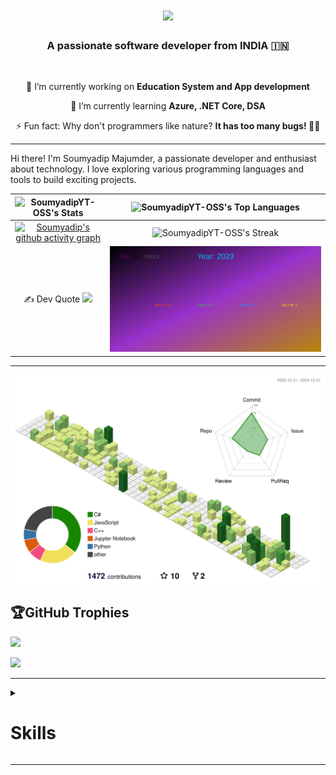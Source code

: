<h1 align="center">
    <img src="https://readme-typing-svg.herokuapp.com/?font=Righteous&size=35&center=true&vCenter=true&width=500&height=70&duration=3000&lines=Hi+There!+👋;+नमस्ते!+🙏;+I'm+Soumyadip+Majumder!;" />
</h1>


<h3 align="center">A passionate software developer from INDIA 🇮🇳</h3>

<br/>

<div align="center">
 
 🔭 I’m currently working on **Education System and App development**
 
 🌱 I’m currently learning **Azure, .NET Core, DSA**

⚡ Fun fact: Why don't programmers like nature? **It has too many bugs! 🐛😄**

 </div>

<hr>

<p>
Hi there! I'm Soumyadip Majumder, a passionate developer and enthusiast about technology. I love exploring various programming languages and tools to build exciting projects.
</p>


| ![SoumyadipYT-OSS's Stats](https://github-readme-stats.vercel.app/api?username=SoumyadipYT-OSS&theme=flag-india&show_icons=true&hide_border=false&count_private=true) | ![SoumyadipYT-OSS's Top Languages](https://github-readme-stats.vercel.app/api/top-langs/?username=SoumyadipYT-OSS&theme=flag-india&show_icons=true&hide_border=false&layout=compact) |
|:--------------------------------------------------------------------------------------------------:|:------------------------------------------------------------------------------------------------------:|
| [![Soumyadip's github activity graph](https://github-readme-activity-graph.vercel.app/graph?username=SoumyadipYT-OSS&theme=elegant)](https://github.com/SoumyadipYT-OSS/github-readme-activity-graph) | ![SoumyadipYT-OSS's Streak](https://github-readme-streak-stats.herokuapp.com/?user=SoumyadipYT-OSS&theme=flag-india&hide_border=false) |
| ✍️ Dev Quote ![](https://quotes-github-readme.vercel.app/api?type=horizontal&theme=light) | ![Metrics](https://github.com/SoumyadipYT-OSS/SoumyadipYT-OSS/blob/main/github-metrics.svg) |

<hr>

<p align="center" >
	<picture>
	  <source media="(prefers-color-scheme: dark)"  srcset="https://raw.githubusercontent.com/SoumyadipYT-OSS/SoumyadipYT-OSS/output-3d-contrib/night.svg" />
	  <source media="(prefers-color-scheme: light)" srcset="https://raw.githubusercontent.com/SoumyadipYT-OSS/SoumyadipYT-OSS/output-3d-contrib/day.svg" />
	  <img alt="github profile contributions chart"    src="https://raw.githubusercontent.com/SoumyadipYT-OSS/SoumyadipYT-OSS/output-3d-contrib/day.svg" />
	</picture>
</p>


## 🏆GitHub Trophies
![](https://github-trophies.vercel.app/?username=SoumyadipYT-OSS&theme=flat&no-frame=false&no-bg=true&margin-w=4)

[![](https://visitcount.itsvg.in/api?id=SoumyadipYT-OSS&icon=0&color=0)](https://visitcount.itsvg.in)

<hr>

<details>
  <summary><h1>Skills</h1></summary>

  ### Programming Languages & Frameworks:
  [![My Skills](https://skillicons.dev/icons?i=dotnet,cs,py,c,js)](https://skillicons.dev)

  ### Development Tools & Environments:
  [![My Skills](https://skillicons.dev/icons?i=visualstudio,vscode,rider)](https://skillicons.dev)

  ### Version Control & Collaboration:
  [![My Skills](https://skillicons.dev/icons?i=git,github)](https://skillicons.dev)

  ### Cloud Platforms & Hosting:
  [![My Skills](https://skillicons.dev/icons?i=azure,gcp)](https://skillicons.dev)

  ### Databases & Storage:
  [![My Skills](https://skillicons.dev/icons?i=sqlite,mysql,mongodb)](https://skillicons.dev)

  ### Frontend Development:
  [![My Skills](https://skillicons.dev/icons?i=tailwind,sass,bootstrap)](https://skillicons.dev)

  ### API Testing
  [![My Skills](https://skillicons.dev/icons?i=postman)](https://skillicons.dev)

  ### Design & Graphics:
  [![My Skills](https://skillicons.dev/icons?i=photoshop,figma,illustrator)](https://skillicons.dev)

  ### Other Tools & Technologies:
  [![My Skills](https://skillicons.dev/icons?i=npm,linux)](https://skillicons.dev)

</details>
<hr>
